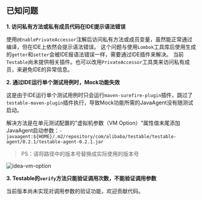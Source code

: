 已知问题
---

**1. 访问私有方法或私有成员代码在IDE提示语法错误**

使用`@EnablePrivateAccessor`注解后访问私有方法或成员变量，虽然能正常通过编译，但在IDE上依然会提示语法错误。
这个问题与使用`Lombok`工具库后使用生成的`getter`和`setter`会被IDE报语法错误一样，需要通过IDE插件来解决。
当前`Testable`尚未提供相关插件。也可以改用`PrivateAccessor`工具类来访问私有成员，来避免IDE的异常信息。

**2. 通过IDE运行单个测试用例时，Mock功能失效**

这是由于IDE运行单个测试用例时只会运行`maven-surefire-plugin`插件，跳过了`testable-maven-plugin`插件执行，导致Mock功能所需的JavaAgent没有随测试启动。

解决方法是在单元测试配置的"虚拟机参数（VM Option）"属性值末尾添加JavaAgent启动参数：`-javaagent:${HOME}/.m2/repository/com/alibaba/testable/testable-agent/0.2.1/testable-agent-0.2.1.jar`

> PS：请将路径中的版本号替换成实际使用的版本号

![idea-vm-option](https://testable-code.oss-cn-beijing.aliyuncs.com/idea-vm-option.png)

**3. Testable的`verify`方法只能验证调用次数，不能验证调用参数**

当前版本尚未实现对调用参数的验证功能，欢迎贡献代码。

